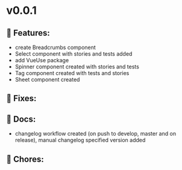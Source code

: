 # v0.0.1

## 🚀 Features:
- create Breadcrumbs component
- Select component with stories and tests added 
- add VueUse package
- Spinner component created with stories and tests 
- Tag component created with tests and stories 
- Sheet component created

## 🐛 Fixes:

## 📓 Docs:
- changelog workflow created (on push to develop, master and on release), manual changelog specified version added

## 🧹 Chores:

